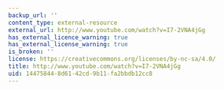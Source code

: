 ```yaml
---
backup_url: ''
content_type: external-resource
external_url: http://www.youtube.com/watch?v=I7-2VNA4jGg
has_external_licence_warning: true
has_external_license_warning: true
is_broken: ''
license: https://creativecommons.org/licenses/by-nc-sa/4.0/
title: http://www.youtube.com/watch?v=I7-2VNA4jGg
uid: 14475844-8d61-42cd-9b11-fa2bbdb12cc8
---
```

